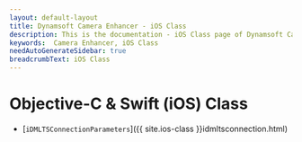 ```yaml
---
layout: default-layout
title: Dynamsoft Camera Enhancer - iOS Class
description: This is the documentation - iOS Class page of Dynamsoft Camera Enhancer.
keywords:  Camera Enhancer, iOS Class
needAutoGenerateSidebar: true
breadcrumbText: iOS Class
---
```


# Objective-C & Swift (iOS) Class

- [`iDMLTSConnectionParameters`]({{ site.ios-class }}idmltsconnection.html)

